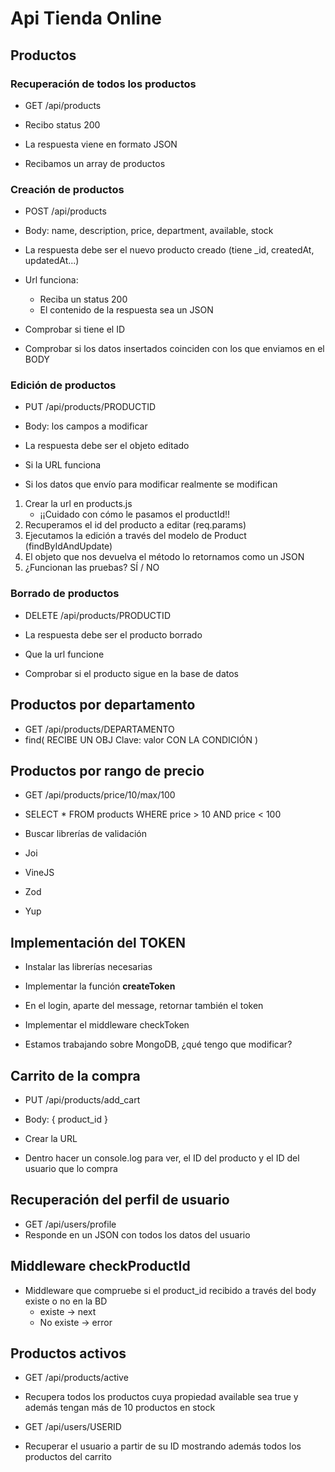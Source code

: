 # Api Tienda Online

## Productos

### Recuperación de todos los productos

- GET /api/products

- Recibo status 200
- La respuesta viene en formato JSON
- Recibamos un array de productos

### Creación de productos

- POST /api/products
- Body: name, description, price, department, available, stock
- La respuesta debe ser el nuevo producto creado (tiene _id, createdAt, updatedAt...)

- Url funciona:
    - Reciba un status 200
    - El contenido de la respuesta sea un JSON
- Comprobar si tiene el ID
- Comprobar si los datos insertados coinciden con los que enviamos en el BODY

### Edición de productos

- PUT /api/products/PRODUCTID
- Body: los campos a modificar
- La respuesta debe ser el objeto editado

- Si la URL funciona 
- Si los datos que envío para modificar realmente se modifican

1. Crear la url en products.js
    - ¡¡Cuidado con cómo le pasamos el productId!!
2. Recuperamos el id del producto a editar (req.params)
3. Ejecutamos la edición a través del modelo de Product (findByIdAndUpdate)
4. El objeto que nos devuelva el método lo retornamos como un JSON
5. ¿Funcionan las pruebas? SÍ / NO

### Borrado de productos

- DELETE /api/products/PRODUCTID
- La respuesta debe ser el producto borrado

- Que la url funcione
- Comprobar si el producto sigue en la base de datos

## Productos por departamento

- GET /api/products/DEPARTAMENTO
- find( RECIBE UN OBJ Clave: valor CON LA CONDICIÓN )


## Productos por rango de precio

- GET /api/products/price/10/max/100
- SELECT * FROM products WHERE price > 10 AND price < 100


- Buscar librerías de validación

- Joi
- VineJS
- Zod
- Yup

## Implementación del TOKEN

- Instalar las librerías necesarias
- Implementar la función **createToken**
- En el login, aparte del message, retornar también el token

- Implementar el middleware checkToken
- Estamos trabajando sobre MongoDB, ¿qué tengo que modificar?

## Carrito de la compra

- PUT /api/products/add_cart
- Body: { product_id }

- Crear la URL
- Dentro hacer un console.log para ver, el ID del producto y el ID del usuario que lo compra

## Recuperación del perfil de usuario

- GET /api/users/profile
- Responde en un JSON con todos los datos del usuario

## Middleware checkProductId

- Middleware que compruebe si el product_id recibido a través del body existe o no en la BD
    - existe -> next
    - No existe -> error

## Productos activos

- GET /api/products/active
- Recupera todos los productos cuya propiedad available sea true y además tengan más de 10 productos en stock

- GET /api/users/USERID
- Recuperar el usuario a partir de su ID mostrando además todos los productos del carrito